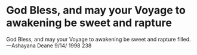 # God Bless, and may your Voyage to awakening be sweet and rapture

God Bless, and may your Voyage to awakening be sweet and rapture
filled.
—Ashayana Deane 9/14/ 1998
238